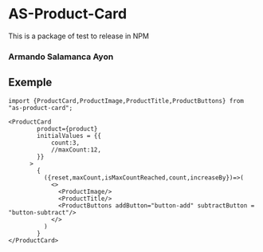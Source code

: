 # AS-Product-Card

This is a package of test to release in NPM

### Armando Salamanca Ayon

## Exemple

```
import {ProductCard,ProductImage,ProductTitle,ProductButtons} from "as-product-card";
```

```
<ProductCard
        product={product}
        initialValues = {{
            count:3,
            //maxCount:12,
        }}
      >
        {
          ({reset,maxCount,isMaxCountReached,count,increaseBy})=>(
            <>
              <ProductImage/>
              <ProductTitle/>
              <ProductButtons addButton="button-add" subtractButton = "button-subtract"/>
            </>
          )
        }
</ProductCard>
```

